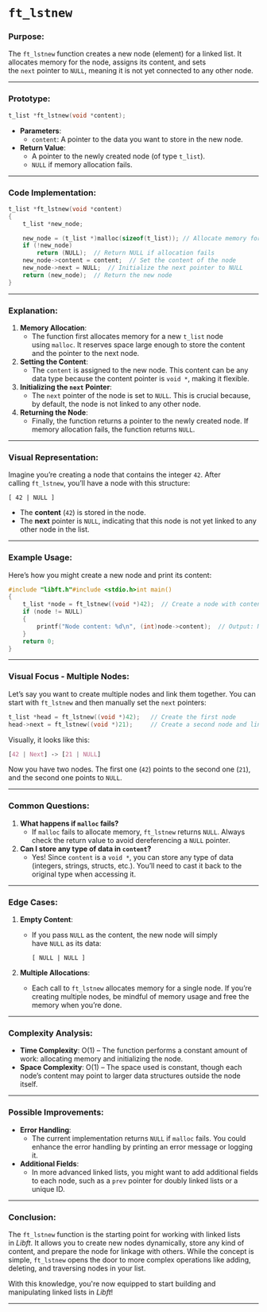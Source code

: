 # **`ft_lstnew`**

### **Purpose**:

The `ft_lstnew` function creates a new node (element) for a linked list. It allocates memory for the node, assigns its content, and sets the `next` pointer to `NULL`, meaning it is not yet connected to any other node.

---

### **Prototype**:

```c
t_list *ft_lstnew(void *content);

```

- **Parameters**:
    - `content`: A pointer to the data you want to store in the new node.
- **Return Value**:
    - A pointer to the newly created node (of type `t_list`).
    - `NULL` if memory allocation fails.

---

### **Code Implementation**:

```c
t_list *ft_lstnew(void *content)
{
    t_list *new_node;

    new_node = (t_list *)malloc(sizeof(t_list)); // Allocate memory for new node
    if (!new_node)
        return (NULL);  // Return NULL if allocation fails
    new_node->content = content;  // Set the content of the node
    new_node->next = NULL;  // Initialize the next pointer to NULL
    return (new_node);  // Return the new node
}

```

---

### **Explanation**:

1. **Memory Allocation**:
    - The function first allocates memory for a new `t_list` node using `malloc`. It reserves space large enough to store the content and the pointer to the next node.
2. **Setting the Content**:
    - The `content` is assigned to the new node. This content can be any data type because the content pointer is `void *`, making it flexible.
3. **Initializing the `next` Pointer**:
    - The `next` pointer of the node is set to `NULL`. This is crucial because, by default, the node is not linked to any other node.
4. **Returning the Node**:
    - Finally, the function returns a pointer to the newly created node. If memory allocation fails, the function returns `NULL`.

---

### **Visual Representation**:

Imagine you’re creating a node that contains the integer `42`. After calling `ft_lstnew`, you’ll have a node with this structure:

```arduino
[ 42 | NULL ]

```

- The **content** (`42`) is stored in the node.
- The **next** pointer is `NULL`, indicating that this node is not yet linked to any other node in the list.

---

### **Example Usage**:

Here’s how you might create a new node and print its content:

```c
#include "libft.h"#include <stdio.h>int main()
{
    t_list *node = ft_lstnew((void *)42);  // Create a node with content 42
    if (node != NULL)
    {
        printf("Node content: %d\n", (int)node->content);  // Output: Node content: 42
    }
    return 0;
}

```

---

### **Visual Focus - Multiple Nodes**:

Let’s say you want to create multiple nodes and link them together. You can start with `ft_lstnew` and then manually set the `next` pointers:

```c
t_list *head = ft_lstnew((void *)42);   // Create the first node
head->next = ft_lstnew((void *)21);     // Create a second node and link it

```

Visually, it looks like this:

```css
[42 | Next] -> [21 | NULL]

```

Now you have two nodes. The first one (`42`) points to the second one (`21`), and the second one points to `NULL`.

---

### **Common Questions**:

1. **What happens if `malloc` fails?**
    - If `malloc` fails to allocate memory, `ft_lstnew` returns `NULL`. Always check the return value to avoid dereferencing a `NULL` pointer.
2. **Can I store any type of data in `content`?**
    - Yes! Since `content` is a `void *`, you can store any type of data (integers, strings, structs, etc.). You’ll need to cast it back to the original type when accessing it.

---

### **Edge Cases**:

1. **Empty Content**:
    - If you pass `NULL` as the content, the new node will simply have `NULL` as its data:
        
        ```arduino
        [ NULL | NULL ]
        
        ```
        
2. **Multiple Allocations**:
    - Each call to `ft_lstnew` allocates memory for a single node. If you’re creating multiple nodes, be mindful of memory usage and free the memory when you’re done.

---

### **Complexity Analysis**:

- **Time Complexity**: O(1) – The function performs a constant amount of work: allocating memory and initializing the node.
- **Space Complexity**: O(1) – The space used is constant, though each node’s content may point to larger data structures outside the node itself.

---

### **Possible Improvements**:

- **Error Handling**:
    - The current implementation returns `NULL` if `malloc` fails. You could enhance the error handling by printing an error message or logging it.
- **Additional Fields**:
    - In more advanced linked lists, you might want to add additional fields to each node, such as a `prev` pointer for doubly linked lists or a unique ID.

---

### **Conclusion**:

The `ft_lstnew` function is the starting point for working with linked lists in *Libft*. It allows you to create new nodes dynamically, store any kind of content, and prepare the node for linkage with others. While the concept is simple, `ft_lstnew` opens the door to more complex operations like adding, deleting, and traversing nodes in your list.

With this knowledge, you're now equipped to start building and manipulating linked lists in *Libft*!

---
